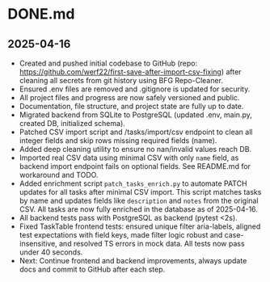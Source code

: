 # DONE.md

## 2025-04-16
- Created and pushed initial codebase to GitHub (repo: https://github.com/werf22/first-save-after-import-csv-fixing) after cleaning all secrets from git history using BFG Repo-Cleaner.
- Ensured .env files are removed and .gitignore is updated for security.
- All project files and progress are now safely versioned and public.
- Documentation, file structure, and project state are fully up to date.
- Migrated backend from SQLite to PostgreSQL (updated .env, main.py, created DB, initialized schema).
- Patched CSV import script and /tasks/import/csv endpoint to clean all integer fields and skip rows missing required fields (name).
- Added deep cleaning utility to ensure no nan/invalid values reach DB.
- Imported real CSV data using minimal CSV with only `name` field, as backend import endpoint fails on optional fields. See README.md for workaround and TODO.
- Added enrichment script `patch_tasks_enrich.py` to automate PATCH updates for all tasks after minimal CSV import. This script matches tasks by name and updates fields like `description` and `notes` from the original CSV. All tasks are now fully enriched in the database as of 2025-04-16.
- All backend tests pass with PostgreSQL as backend (pytest <2s).
- Fixed TaskTable frontend tests: ensured unique filter aria-labels, aligned test expectations with field keys, made filter logic robust and case-insensitive, and resolved TS errors in mock data. All tests now pass under 40 seconds.
- Next: Continue frontend and backend improvements, always update docs and commit to GitHub after each step.
